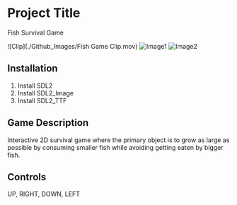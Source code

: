 # Project Title

Fish Survival Game

![Clip](./Github_Images/Fish Game Clip.mov)
![Image1](./Github_Images/Screenshot%202024-07-24%20at%203.34.10 PM.png)
![Image2](./Github_Images/Screenshot%202024-07-24%20at%203.40.26 PM.png)

## Installation

1. Install SDL2
2. Install SDL2_Image
3. Install SDL2_TTF

## Game Description

Interactive 2D survival game where the primary object is to grow as large as possible by consuming smaller fish while avoiding getting eaten by bigger fish.

## Controls 

UP,
RIGHT,
DOWN,
LEFT

